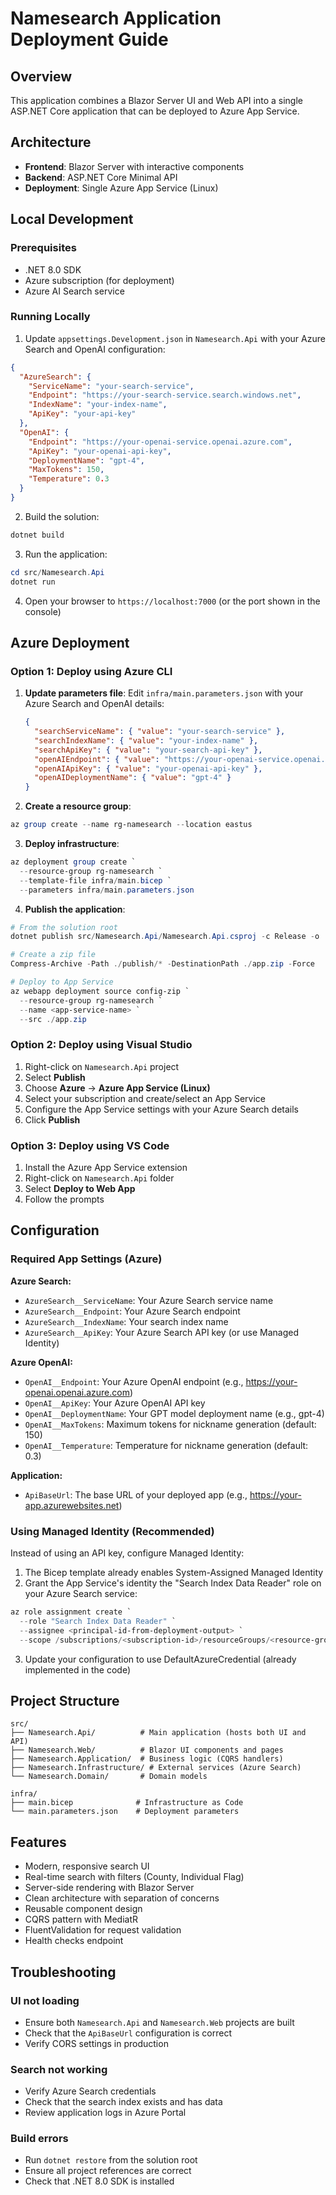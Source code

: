 # Namesearch Application Deployment Guide

## Overview
This application combines a Blazor Server UI and Web API into a single ASP.NET Core application that can be deployed to Azure App Service.

## Architecture
- **Frontend**: Blazor Server with interactive components
- **Backend**: ASP.NET Core Minimal API
- **Deployment**: Single Azure App Service (Linux)

## Local Development

### Prerequisites
- .NET 8.0 SDK
- Azure subscription (for deployment)
- Azure AI Search service

### Running Locally

1. Update `appsettings.Development.json` in `Namesearch.Api` with your Azure Search and OpenAI configuration:
```json
{
  "AzureSearch": {
    "ServiceName": "your-search-service",
    "Endpoint": "https://your-search-service.search.windows.net",
    "IndexName": "your-index-name",
    "ApiKey": "your-api-key"
  },
  "OpenAI": {
    "Endpoint": "https://your-openai-service.openai.azure.com",
    "ApiKey": "your-openai-api-key",
    "DeploymentName": "gpt-4",
    "MaxTokens": 150,
    "Temperature": 0.3
  }
}
```

2. Build the solution:
```powershell
dotnet build
```

3. Run the application:
```powershell
cd src/Namesearch.Api
dotnet run
```

4. Open your browser to `https://localhost:7000` (or the port shown in the console)

## Azure Deployment

### Option 1: Deploy using Azure CLI

1. **Update parameters file**:
   Edit `infra/main.parameters.json` with your Azure Search and OpenAI details:
   ```json
   {
     "searchServiceName": { "value": "your-search-service" },
     "searchIndexName": { "value": "your-index-name" },
     "searchApiKey": { "value": "your-search-api-key" },
     "openAIEndpoint": { "value": "https://your-openai-service.openai.azure.com" },
     "openAIApiKey": { "value": "your-openai-api-key" },
     "openAIDeploymentName": { "value": "gpt-4" }
   }
   ```

2. **Create a resource group**:
```powershell
az group create --name rg-namesearch --location eastus
```

3. **Deploy infrastructure**:
```powershell
az deployment group create `
  --resource-group rg-namesearch `
  --template-file infra/main.bicep `
  --parameters infra/main.parameters.json
```

4. **Publish the application**:
```powershell
# From the solution root
dotnet publish src/Namesearch.Api/Namesearch.Api.csproj -c Release -o ./publish

# Create a zip file
Compress-Archive -Path ./publish/* -DestinationPath ./app.zip -Force

# Deploy to App Service
az webapp deployment source config-zip `
  --resource-group rg-namesearch `
  --name <app-service-name> `
  --src ./app.zip
```

### Option 2: Deploy using Visual Studio

1. Right-click on `Namesearch.Api` project
2. Select **Publish**
3. Choose **Azure** → **Azure App Service (Linux)**
4. Select your subscription and create/select an App Service
5. Configure the App Service settings with your Azure Search details
6. Click **Publish**

### Option 3: Deploy using VS Code

1. Install the Azure App Service extension
2. Right-click on `Namesearch.Api` folder
3. Select **Deploy to Web App**
4. Follow the prompts

## Configuration

### Required App Settings (Azure)

**Azure Search:**
- `AzureSearch__ServiceName`: Your Azure Search service name
- `AzureSearch__Endpoint`: Your Azure Search endpoint
- `AzureSearch__IndexName`: Your search index name
- `AzureSearch__ApiKey`: Your Azure Search API key (or use Managed Identity)

**Azure OpenAI:**
- `OpenAI__Endpoint`: Your Azure OpenAI endpoint (e.g., https://your-openai.openai.azure.com)
- `OpenAI__ApiKey`: Your Azure OpenAI API key
- `OpenAI__DeploymentName`: Your GPT model deployment name (e.g., gpt-4)
- `OpenAI__MaxTokens`: Maximum tokens for nickname generation (default: 150)
- `OpenAI__Temperature`: Temperature for nickname generation (default: 0.3)

**Application:**
- `ApiBaseUrl`: The base URL of your deployed app (e.g., https://your-app.azurewebsites.net)

### Using Managed Identity (Recommended)
Instead of using an API key, configure Managed Identity:

1. The Bicep template already enables System-Assigned Managed Identity
2. Grant the App Service's identity the "Search Index Data Reader" role on your Azure Search service:
```powershell
az role assignment create `
  --role "Search Index Data Reader" `
  --assignee <principal-id-from-deployment-output> `
  --scope /subscriptions/<subscription-id>/resourceGroups/<resource-group>/providers/Microsoft.Search/searchServices/<search-service-name>
```

3. Update your configuration to use DefaultAzureCredential (already implemented in the code)

## Project Structure
```
src/
├── Namesearch.Api/          # Main application (hosts both UI and API)
├── Namesearch.Web/          # Blazor UI components and pages
├── Namesearch.Application/  # Business logic (CQRS handlers)
├── Namesearch.Infrastructure/ # External services (Azure Search)
└── Namesearch.Domain/       # Domain models

infra/
├── main.bicep              # Infrastructure as Code
└── main.parameters.json    # Deployment parameters
```

## Features
- Modern, responsive search UI
- Real-time search with filters (County, Individual Flag)
- Server-side rendering with Blazor Server
- Clean architecture with separation of concerns
- Reusable component design
- CQRS pattern with MediatR
- FluentValidation for request validation
- Health checks endpoint

## Troubleshooting

### UI not loading
- Ensure both `Namesearch.Api` and `Namesearch.Web` projects are built
- Check that the `ApiBaseUrl` configuration is correct
- Verify CORS settings in production

### Search not working
- Verify Azure Search credentials
- Check that the search index exists and has data
- Review application logs in Azure Portal

### Build errors
- Run `dotnet restore` from the solution root
- Ensure all project references are correct
- Check that .NET 8.0 SDK is installed
